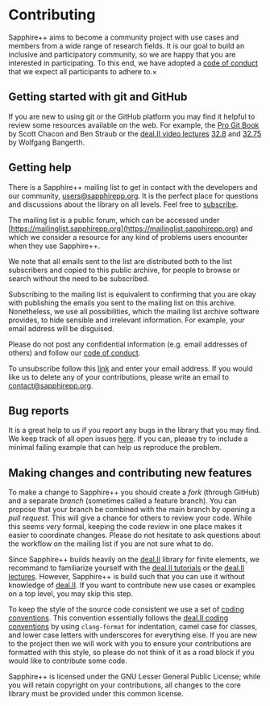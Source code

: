 # Contributing

Sapphire++ aims to become a community project with use cases and members from a
wide range of research fields. It is our goal to build an inclusive and
participatory community, so we are happy that you are interested in
participating. To this end, we have adopted a [code of
conduct](https://sapphirepp.org/latest/md_doc_2pages_2code-of-conduct-page.html)
that we expect all participants to adhere to.×


## Getting started with git and GitHub

If you are new to using git or the GitHub platform you may find it helpful to
review some resources available on the web. For example, the [Pro Git
Book](https://git-scm.com/book/en/v2) by Scott Chacon and Ben Straub or the
[deal.II video lectures](https://www.math.colostate.edu/~bangerth/videos.html)
[32.8](http://www.math.colostate.edu/~bangerth/videos.676.32.8.html) and
[32.75](https://www.math.colostate.edu/~bangerth/videos.676.32.75.html) by
Wolfgang Bangerth.


## Getting help

There is a Sapphire++ mailing list to get in contact with the developers and our
community, [users@sapphirepp.org](mailto:users@sapphirepp.org). It is the
perfect place for questions and discussions about the library on all levels.
Feel free to
[subscribe](https://mein.manitu.de/public/webhosting/mailinglist/?id=156396&auth=tSGpYMy4VrSEjX9vtxJFpMsgFDbfjT1a).

The mailing list is a public forum, which can be accessed under
[https://mailinglist.sapphirepp.org](https://mailinglist.sapphirepp.org) and
which we consider a resource for any kind of problems users encounter when they
use Sapphire++.

We note that all emails sent to the list are distributed both to the list
subscribers and copied to this public archive, for people to browse or search
without the need to be subscribed.

Subscribing to the mailing list is equivalent to confirming that you are okay
with publishing the emails you sent to the mailing list on this archive.
Nonetheless, we use all possibilities, which the mailing list archive software
provides, to hide sensible and irrelevant information. For example, your email
address will be disguised.

Please do not post any confidential information (e.g. email addresses of others)
and follow our [code of
conduct](https://sapphirepp.org/latest/md_doc_2pages_2code-of-conduct-page.html).

To unsubscribe follow this
[link](https://mein.manitu.de/public/webhosting/mailinglist/?id=156396&auth=tSGpYMy4VrSEjX9vtxJFpMsgFDbfjT1a)
and enter your email address. If you would like us to delete any of your
contributions, please write an email to
[contact@sapphirepp.org](mailto:contact@sapphirepp.org).


## Bug reports

It is a great help to us if you report any bugs in the library that you may
find. We keep track of all open issues
[here](https://github.com/sapphirepp/sapphirepp/issues). If you can, please try
to include a minimal failing example that can help us reproduce the problem.


## Making changes and contributing new features

To make a change to Sapphire++ you should create a *fork* (through GitHub) and a
separate *branch* (sometimes called a feature branch). You can propose that your
branch be combined with the main branch by opening a *pull request*. This will
give a chance for others to review your code. While this seems very formal,
keeping the code review in one place makes it easier to coordinate changes.
Please do not hesitate to ask questions about the workflow on the mailing list
if you are not sure what to do.

Since Sapphire++ builds heavily on the [deal.II](https://www.dealii.org) library
for finite elements, we recommand to familiarize yourself with the
[deal.II tutorials](https://www.dealii.org/current/doxygen/deal.II/Tutorial.html)
or the
[deal.II lectures](https://www.math.colostate.edu/~bangerth/videos.html).
However, Sapphire++ is build such that you can use it without knowledge of
[deal.II](https://www.dealii.org). If you want to contribute new use cases or
examples on a top level, you may skip this step.

To keep the style of the source code consistent we use a set of
[coding conventions](https://sapphirepp.org/latest/coding-conventions.html).
This convention essentially follows the
[deal.II coding conventions](https://www.dealii.org/developer/doxygen/deal.II/CodingConventions.html)
by using `clang-format` for indentation, camel case for classes, and lower case
letters with underscores for everything else. If you are new to the project then
we will work with you to ensure your contributions are formatted with this
style, so please do not think of it as a road block if you would like to
contribute some code.

Sapphire++ is licensed under the GNU Lesser General Public License; while you
will retain copyright on your contributions, all changes to the core library
must be provided under this common license.
